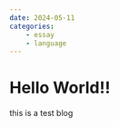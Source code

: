 ```yaml
---
date: 2024-05-11
categories:
    - essay
    - language
---
```


# Hello World!!

this is a test blog

